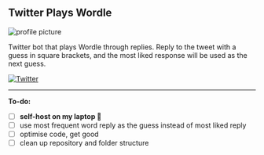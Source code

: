 ## Twitter Plays Wordle

![profile picture](https://pbs.twimg.com/profile_images/1503925008288133126/14hJBQ9k_200x200.jpg)

Twitter bot that plays Wordle through replies. Reply to the tweet with a guess in square brackets, and the most liked response will be used as the next guess.

<a href="https://discord.gg/etJNHCQ">
      <img src="https://img.shields.io/badge/Twitter-%40WordleGame__Bot-blue" alt="Twitter">
</a>

***

**To-do:**
 - [ ] **self-host on my laptop 🚨**
 - [ ] use most frequent word reply as the guess instead of most liked reply
 - [ ] optimise code, get good
 - [ ] clean up repository and folder structure
